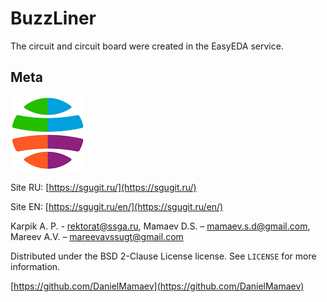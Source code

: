 # BuzzLiner

The circuit and circuit board were created in the EasyEDA service.

## Meta
![](ssugt.png)

Site RU: [https://sgugit.ru/](https://sgugit.ru/)

Site EN: [https://sgugit.ru/en/](https://sgugit.ru/en/)

Karpik A. P. - rektorat@ssga.ru, Mamaev D.S. – mamaev.s.d@gmail.com, Mareev A.V. – mareevavssugt@gmail.com

Distributed under the BSD 2-Clause License license. See ``LICENSE`` for more information.

[https://github.com/DanielMamaev](https://github.com/DanielMamaev)
